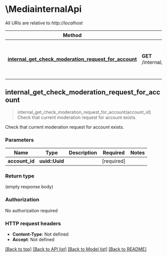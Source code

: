 # \MediainternalApi

All URIs are relative to *http://localhost*

Method | HTTP request | Description
------------- | ------------- | -------------
[**internal_get_check_moderation_request_for_account**](MediainternalApi.md#internal_get_check_moderation_request_for_account) | **GET** /internal/media_api/moderation/request/{account_id} | Check that current moderation request for account exists.



## internal_get_check_moderation_request_for_account

> internal_get_check_moderation_request_for_account(account_id)
Check that current moderation request for account exists.

Check that current moderation request for account exists. 

### Parameters


Name | Type | Description  | Required | Notes
------------- | ------------- | ------------- | ------------- | -------------
**account_id** | **uuid::Uuid** |  | [required] |

### Return type

 (empty response body)

### Authorization

No authorization required

### HTTP request headers

- **Content-Type**: Not defined
- **Accept**: Not defined

[[Back to top]](#) [[Back to API list]](../README.md#documentation-for-api-endpoints) [[Back to Model list]](../README.md#documentation-for-models) [[Back to README]](../README.md)


